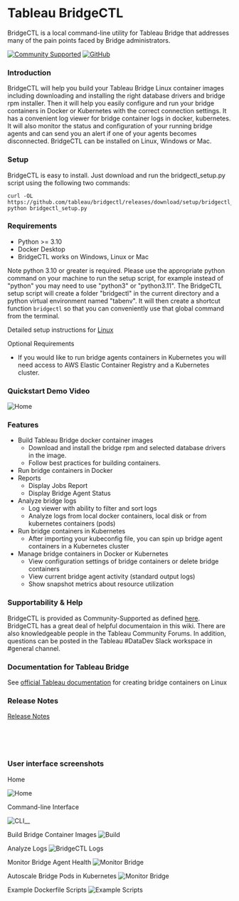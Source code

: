 
# Tableau BridgeCTL
BridgeCTL is a local command-line utility for Tableau Bridge that addresses many of the pain points faced by Bridge administrators.

[![Community Supported](https://img.shields.io/badge/Support%20Level-Community%20Supported-457387.svg)](https://www.tableau.com/support-levels-it-and-developer-tools)
[![GitHub](https://img.shields.io/badge/license-AP2-brightgreen.svg)](https://github.com/tableau/bridgectl/blob/main/LICENSE.txt)

### Introduction
BridgeCTL will help you build your Tableau Bridge Linux container images including downloading and 
installing the right database drivers and bridge rpm installer. Then it will help you easily configure and 
run your bridge containers in Docker or Kubernetes with the correct connection settings. It has a convenient 
log viewer for bridge container logs in docker, kubernetes. It will also monitor the status and configuration of your 
running bridge agents and can send you an alert if one of your agents becomes disconnected. 
BridgeCTL can be installed on Linux, Windows or Mac.

### Setup
BridgeCTL is easy to install. Just download and run the bridgectl_setup.py script using the following two commands:

```
curl -OL https://github.com/tableau/bridgectl/releases/download/setup/bridgectl_setup.py
python bridgectl_setup.py
```

### Requirements
- Python >= 3.10
- Docker Desktop
- BridgeCTL works on Windows, Linux or Mac

Note python 3.10 or greater is required. Please use the appropriate python command on your machine to run the setup script, for example instead of "python" you may need to use "python3" or "python3.11". 
The BridgeCTL setup script will create a folder "bridgectl" in the current directory and a python virtual environment named "tabenv". It will then create a shortcut function `bridgectl` so that you can conveniently use that global command from the terminal.

Detailed setup instructions for [Linux](https://github.com/Tab-SE/BridgeCTL/blob/main/docs/setup_on_linux.md)

Optional Requirements
- If you would like to run bridge agents containers in Kubernetes you will need access to AWS Elastic Container Registry and a Kubernetes cluster.

### Quickstart Demo Video
![Home](assets/bridgectl_quickstart2.gif)


### Features
- Build Tableau Bridge docker container images
  - Download and install the bridge rpm and selected database drivers in the image.
  - Follow best practices for building containers.
- Run bridge containers in Docker
- Reports
  - Display Jobs Report
  - Display Bridge Agent Status
- Analyze bridge logs
  - Log viewer with ability to filter and sort logs
  - Analyze logs from local docker containers, local disk or from kubernetes containers (pods)
- Run bridge containers in Kubernetes
  - After importing your kubeconfig file, you can spin up bridge agent containers in a Kubernetes cluster
- Manage bridge containers in Docker or Kubernetes
  - View configuration settings of bridge containers or delete bridge containers
  - View current bridge agent activity (standard output logs)
  - Show snapshot metrics about resource utilization


### Supportability & Help
BridgeCTL is provided as Community-Supported as defined [here](https://www.tableau.com/support/itsupport). BridgeCTL has a great deal of helpful documentaion in this wiki. There are also knowledgeable people in the Tableau Community Forums. In addition, questions can be posted in the Tableau #DataDev Slack workspace in #general channel.

### Documentation for Tableau Bridge
See [official Tableau documentation](https://help.tableau.com/current/online/en-us/to_bridge_linux_install.htm) for creating bridge containers on Linux


### Release Notes
[Release Notes]([docs/RELEASE_NOTES.md](/tableau/bridgectl/wiki/Release_Notes))

<br><br><br>
### User interface screenshots
Home

![Home](assets/home4.png)

Command-line Interface

![CLI](assets/cli2.png)__

Build Bridge Container Images
![Build](assets/build.png)

Analyze Logs
![BridgeCTL Logs](assets/logs.png)

Monitor Bridge Agent Health
![Monitor Bridge](assets/monitor_screenshot2.png)

Autoscale Bridge Pods in Kubernetes
![Monitor Bridge](assets/autoscale.png)

Example Dockerfile Scripts
![Example Scripts](assets/examples3.png)
